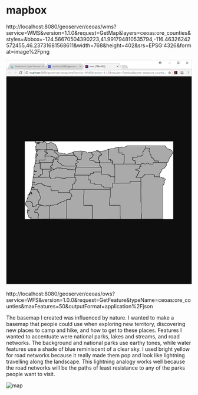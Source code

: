 # mapbox

http://localhost:8080/geoserver/ceoas/wms?service=WMS&version=1.1.0&request=GetMap&layers=ceoas:ore_counties&styles=&bbox=-124.56670504390223,41.991794810535794,-116.46326242572455,46.23731681568611&width=768&height=402&srs=EPSG:4326&format=image%2Fpng

![wms](https://github.com/sternda/mapbox/blob/master/WMS.png)

http://localhost:8080/geoserver/ceoas/ows?service=WFS&version=1.0.0&request=GetFeature&typeName=ceoas:ore_counties&maxFeatures=50&outputFormat=application%2Fjson

The basemap I created was influenced by nature. I wanted to make a basemap that people could use when exploring new territory, discovering new places to camp and hike, and how to get to these places. Features I wanted to accentuate were national parks, lakes and streams, and road networks. The background and national parks use earthy tones, while water features use a shade of blue reminiscent of a clear sky. I used bright yellow for road networks because it really made them pop and look like lightning travelling along the landscape. This lightning analogy works well because the road networks will be the paths of least resistance to any of the parks people want to visit. 

![map](http://sternda.github.io/mapbox/)
